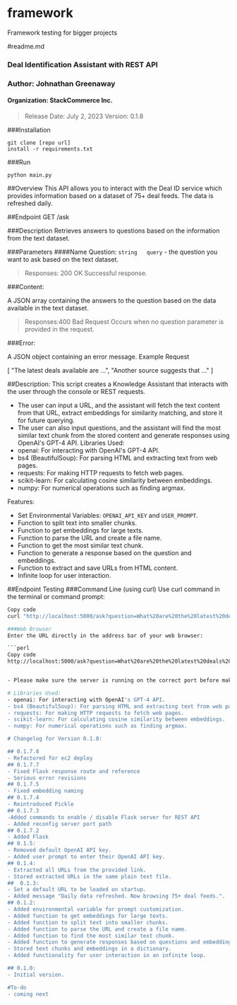 # framework
Framework testing for bigger projects

#readme.md

### Deal Identification Assistant with REST API
### Author: Johnathan Greenaway
#### Organization: StackCommerce Inc.
>Release Date: July 2, 2023
> Version: 0.1.8

###Installation


```
git clone [repo url]
install -r requirements.txt
```
###Run
```
python main.py
```

##Overview
This API allows you to interact with the Deal ID service which provides information based on a dataset of 75+ deal feeds. The data is refreshed daily.

##Endpoint
GET /ask

###Description
Retrieves answers to questions based on the information from the text dataset.

###Parameters
####Name
Question:	```string	query``` - 
the question you want to ask based on the text dataset.
>Responses:
200 OK
Successful response.

###Content:

A JSON array containing the answers to the question based on the data available in the text dataset.
>Responses:400 Bad Request
Occurs when no question parameter is provided in the request.

###Error:

A JSON object containing an error message.
Example
Request

[
    "The latest deals available are ...",
    "Another source suggests that ..."
]

##Description:
This script creates a Knowledge Assistant that interacts with the user through the console or REST requests.
- The user can input a URL, and the assistant will fetch the text content from that URL, extract embeddings for similarity matching, and store it for future querying.
- The user can also input questions, and the assistant will find the most similar text chunk from the stored content and generate responses using OpenAI's GPT-4 API.
Libraries Used:
- openai: For interacting with OpenAI's GPT-4 API.
- bs4 (BeautifulSoup): For parsing HTML and extracting text from web pages.
- requests: For making HTTP requests to fetch web pages.
- scikit-learn: For calculating cosine similarity between embeddings.
- numpy: For numerical operations such as finding argmax.

Features:
- Set Environmental Variables: `OPENAI_API_KEY` and `USER_PROMPT`.
- Function to split text into smaller chunks.
- Function to get embeddings for large texts.
- Function to parse the URL and create a file name.
- Function to get the most similar text chunk.
- Function to generate a response based on the question and embeddings.
- Function to extract and save URLs from HTML content.
- Infinite loop for user interaction.

##Endpoint Testing
###Command Line (using curl)
Use curl command in the terminal or command prompt:

```sh
Copy code
curl "http://localhost:5000/ask?question=What%20are%20the%20latest%20deals%20available?"```

###Web Browser
Enter the URL directly in the address bar of your web browser:

```perl
Copy code
http://localhost:5000/ask?question=What%20are%20the%20latest%20deals%20available?```


- Please make sure the server is running on the correct port before making the request. You can start the server by running the script and entering deal-id up in the console. Additionally, if the port 5000 is already in use, you may need to specify a different port number.

# Libraries Used:
- openai: For interacting with OpenAI's GPT-4 API.
- bs4 (BeautifulSoup): For parsing HTML and extracting text from web pages.
- requests: For making HTTP requests to fetch web pages.
- scikit-learn: For calculating cosine similarity between embeddings.
- numpy: For numerical operations such as finding argmax.

# Changelog for Version 0.1.8:

## 0.1.7.8
- Refactored for ec2 deploy
## 0.1.7.7
- Fixed Flask response route and reference
- Serious error revisions
## 0.1.7.5
- Fixed embedding naming
## 0.1.7.4
- Reintroduced Pickle
## 0.1.7.3
-Added commands to enable / disable Flask server for REST API
- Added reconfig server port path
## 0.1.7.2
- Added Flask
## 0.1.5:
- Removed default OpenAI API key.
- Added user prompt to enter their OpenAI API key.
## 0.1.4:
- Extracted all URLs from the provided link.
- Stored extracted URLs in the same plain text file.
##  0.1.3:
- Set a default URL to be loaded on startup.
- Added message "Daily data refreshed. Now browsing 75+ deal feeds.".
## 0.1.2:
- Added environmental variable for prompt customization.
- Added function to get embeddings for large texts.
- Added function to split text into smaller chunks.
- Added function to parse the URL and create a file name.
- Added function to find the most similar text chunk.
- Added function to generate responses based on questions and embeddings.
- Stored text chunks and embeddings in a dictionary.
- Added functionality for user interaction in an infinite loop.

## 0.1.0:
- Initial version.

#To-do
- coming next